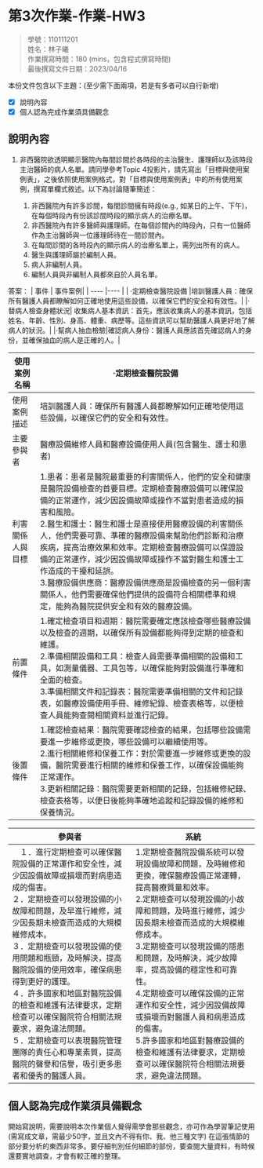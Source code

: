 # 第3次作業-作業-HW3
>
>學號：110111201
><br />
>姓名：林子曦
><br />
>作業撰寫時間：180 (mins，包含程式撰寫時間)
><br />
>最後撰寫文件日期：2023/04/16
>

本份文件包含以下主題：(至少需下面兩項，若是有多者可以自行新增)
- [x] 說明內容
- [x] 個人認為完成作業須具備觀念

## 說明內容

1. 非西醫院欲透明顯示醫院內每間診間於各時段的主治醫生、護理師以及該時段主治醫師的病人名單。請同學參考Topic 4投影片，請先寫出「目標與使用案例表」，之後依照使用案例格式，對「目標與使用案例表」中的所有使用案例，撰寫單欄式敘述。以下為討論隨筆簡述：

   1. 非西醫院內有許多診間，每間診間擁有時段(e.g., 如某日的上午、下午)，在每個時段內有份該診間時段的顯示病人的治療名單。
   2. 非西醫院內有許多醫師與護理師。在每個診間內的時段內，只有一位醫師作為主治醫師與一位護理師待在一間診間內。
   3. 在每間診間的各時段內的顯示病人的治療名單上，需列出所有的病人。
   4. 醫生與護理師屬於編制人員。
   5. 病人非編制人員。
   6. 編制人員與非編制人員都來自於人員名單。

答案： 
| 事件 | 事件案例|
| ---- |---- |
| ·定期檢查醫院設備 |培訓醫護人員：確保所有醫護人員都瞭解如何正確地使用這些設備，以確保它們的安全和有效性。|
|·替病人檢查身體狀況| 收集病人基本資訊：首先，應該收集病人的基本資訊，包括姓名、年齡、性別、身高、體重、病歷等。這些資訊可以幫助醫護人員更好地了解病人的狀況。|
|·幫病人抽血檢驗|確認病人身份：醫護人員應該首先確認病人的身份，並確保抽血的病人是正確的人。| 

| 使用案例名稱 |·定期檢查醫院設備|
| ---- |---- |
|使用案例描述|培訓醫護人員：確保所有醫護人員都瞭解如何正確地使用這些設備，以確保它們的安全和有效性。|
|主要參與者|醫療設備維修人員和醫療設備使用人員(包含醫生、護士和患者)|
|利害關係人與目標|1.患者：患者是醫院最重要的利害關係人，他們的安全和健康是醫院設備檢查的首要目標。定期檢查醫療設備可以確保設備的正常運作，減少因設備故障或操作不當對患者造成的損害和風險。<br> 2.醫生和護士：醫生和護士是直接使用醫療設備的利害關係人，他們需要可靠、準確的醫療設備來幫助他們診斷和治療疾病，提高治療效果和效率。定期檢查醫療設備可以保證設備的正常運作，減少因設備故障或操作不當對醫生和護士工作造成的干擾和延誤。<br>3.醫療設備供應商：醫療設備供應商是設備檢查的另一個利害關係人，他們需要確保他們提供的設備符合相關標準和規定，能夠為醫院提供安全和有效的醫療設備。|
|前置條件|1.確定檢查項目和週期：醫院需要確定應該檢查哪些醫療設備以及檢查的週期，以確保所有設備都能夠得到定期的檢查和維護。<br>2.準備相關設備和工具：檢查人員需要準備相關的設備和工具，如測量儀器、工具包等，以確保能夠對設備進行準確和全面的檢查。<br>3.準備相關文件和記錄表：醫院需要準備相關的文件和記錄表，如醫療設備使用手冊、維修紀錄、檢查表格等，以便檢查人員能夠查閱相關資料並進行記錄。|
|後置條件|1.確認檢查結果：醫院需要確認檢查的結果，包括哪些設備需要進一步維修或更換，哪些設備可以繼續使用等。<br>2.進行相關維修和保養工作：對於需要進一步維修或更換的設備，醫院需要進行相關的維修和保養工作，以確保設備能夠正常運作。<br>3.更新相關記錄：醫院需要更新相關的記錄，包括維修紀錄、檢查表格等，以便日後能夠準確地追蹤和記錄設備的維修和保養情況。|

|參與者| 系統 |
|----|----|
|　１．進行定期檢查可以確保醫院設備的正常運作和安全性，減少因設備故障或損壞而對病患造成的傷害。<br>２．定期檢查可以發現設備的小故障和問題，及早進行維修，減少因長期未檢查而造成的大規模維修成本。<br>３．定期檢查可以發現設備的使用問題和瓶頸，及時解決，提高醫院設備的使用效率，確保病患得到更好的護理。<br>４．許多國家和地區對醫院設備的檢查和維護有法律要求，定期檢查可以確保醫院符合相關法規要求，避免違法問題。<br>５．定期檢查可以表現醫院管理團隊的責任心和專業素質，提高醫院的聲譽和信譽，吸引更多患者和優秀的醫護人員。|1.定期檢查醫院設備系統可以發現設備故障和問題，及時維修和更換，確保醫療設備正常運轉，提高醫療質量和效率。<br>2.定期檢查可以發現設備的小故障和問題，及時進行維修，減少因長期未檢查而造成的大規模維修成本。<br>3.定期檢查可以發現設備的隱患和問題，及時解決，減少故障率，提高設備的穩定性和可靠性。<br>4.定期檢查可以確保設備的正常運作和安全性，減少因設備故障或損壞而對醫護人員和病患造成的傷害。<br>5.許多國家和地區對醫療設備的檢查和維護有法律要求，定期檢查可以確保醫院符合相關法規要求，避免違法問題。|

## 個人認為完成作業須具備觀念

開始寫說明，需要說明本次作業個人覺得需學會那些觀念，亦可作為學習筆記使用 (需寫成文章，需最少50字，並且文內不得有你、我、他三種文字)
在這張情節的部分要分析的東西非常多。要仔細判別任何細節的部份，要查閱大量資料，有時候還要實地調查，才會有較正確的整理。